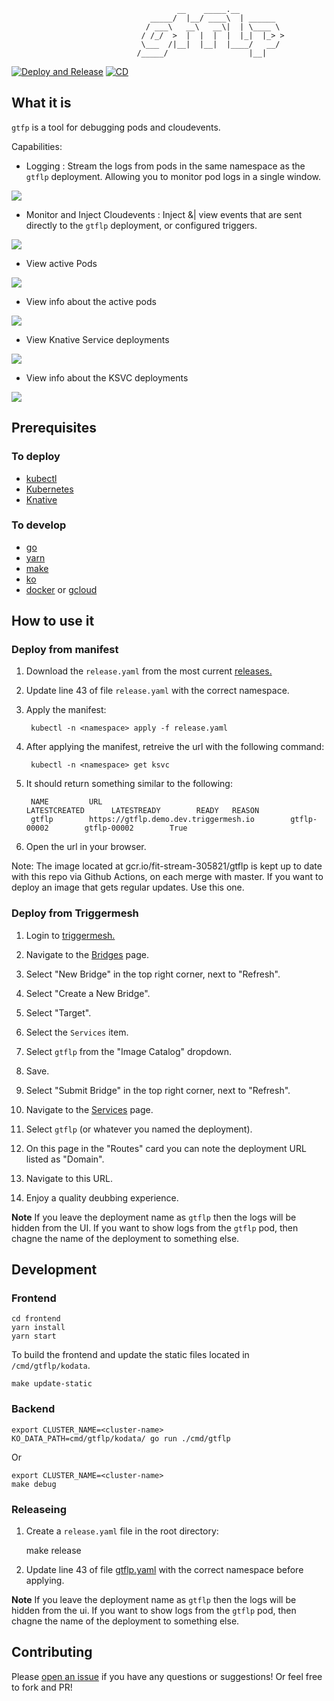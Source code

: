
                                         __    _____.__          
                                   _____/  |__/ ____\  | ______  
                                  / ___\   __\   __\|  | \____ \ 
                                 / /_/  >  |  |  |  |  |_|  |_> >
                                 \___  /|__|  |__|  |____/   __/ 
                                /_____/                  |__|    
[![Deploy and Release](https://github.com/JeffNeff/gtflp/actions/workflows/createrelease.yml/badge.svg)](https://github.com/JeffNeff/gtflp/actions/workflows/createrelease.yml) [![CD](https://github.com/JeffNeff/gtflp/actions/workflows/cd.yml/badge.svg)](https://github.com/JeffNeff/gtflp/actions/workflows/cd.yml)
## What it is

`gtfp` is a tool for debugging pods and cloudevents.

Capabilities:
* Logging : Stream the logs from pods in the same namespace as the `gtflp` deployment. Allowing you to monitor pod logs in a single window. 

![](./img/ls.png)

* Monitor and Inject Cloudevents : Inject &| view events that are sent directly to the `gtflp` deployment, or configured triggers.

![](./img/ce.png)

* View active Pods 

![](./img/podless.png)

* View info about the active pods

![](./img/podmore.png)

* View Knative Service deployments

![](./img/ksvcless.png)

* View info about the KSVC deployments

![](./img/ksvcmore.png)



## Prerequisites

### To deploy

* [kubectl](https://kubernetes.io/docs/tasks/tools/install-kubectl/)
* [Kubernetes](https://kubernetes.io/)
* [Knative](https://knative.dev/)

### To develop

* [go](https://go.dev/learn/)
* [yarn](https://yarnpkg.com/getting-started/install)
* [make](https://www.gnu.org/software/make/)
* [ko](https://github.com/google/ko) 
* [docker](https://docs.docker.com/get-started/) or [gcloud](https://cloud.google.com/sdk/docs/quickstart)

## How to use it

### Deploy from manifest

1. Download the `release.yaml` from the most current [releases.](https://github.com/JeffNeff/gtflp/releases) 

1. Update line 43 of file `release.yaml` with the correct namespace.

1. Apply the manifest:

        kubectl -n <namespace> apply -f release.yaml
    
1. After applying the manifest, retreive the url with the following command:

        kubectl -n <namespace> get ksvc

1. It should return something similar to the following:

        NAME         URL                                          LATESTCREATED      LATESTREADY        READY   REASON
        gtflp        https://gtflp.demo.dev.triggermesh.io        gtflp-00002        gtflp-00002        True    
  
1. Open the url in your browser.

Note: The image located at gcr.io/fit-stream-305821/gtflp is kept up to date with this repo via Github Actions, on each merge with master. If you want to deploy an image that gets regular updates. Use this one. 

### Deploy from Triggermesh

1. Login to [triggermesh.](cloud.triggermesh.io)

1. Navigate to the [Bridges](https://cloud.triggermesh.io/bridges) page.

1. Select "New Bridge" in the top right corner, next to "Refresh".

1. Select "Create a New Bridge".

1. Select "Target".

1. Select the `Services` item.

1. Select `gtflp` from the "Image Catalog" dropdown. 

1. Save.

1. Select "Submit Bridge" in the top right corner, next to "Refresh".

1. Navigate to the [Services](https://cloud.triggermesh.io/services) page.

1. Select `gtflp` (or whatever you named the deployment).

1. On this page in the "Routes" card you can note the deployment URL listed as "Domain".

1. Navigate to this URL.

1. Enjoy a quality deubbing experience. 

**Note** If you leave the deployment name as `gtflp` then the logs will be hidden from the UI. 
If you want to show logs from the `gtflp` pod, then chagne the name of the deployment to something else. 


## Development
### Frontend

    cd frontend
    yarn install
    yarn start

To build the frontend and update the static files located in `/cmd/gtflp/kodata`.

    make update-static

### Backend

    export CLUSTER_NAME=<cluster-name>
    KO_DATA_PATH=cmd/gtflp/kodata/ go run ./cmd/gtflp
    
Or

    export CLUSTER_NAME=<cluster-name>
    make debug

### Releaseing

1. Create a `release.yaml` file in the root directory:
  
    make release
    
1. Update line 43 of file [gtflp.yaml](./config/gtflp.yaml ) with the correct namespace before applying. 

**Note** If you leave the deployment name as `gtflp` then the logs will be hidden from the ui. 
If you want to show logs from the `gtflp` pod, then chagne the name of the deployment to something else. 

## Contributing

Please [open an issue](https://github.com/JeffNeff/gtflp/issues/new) if you have any questions or suggestions!
Or feel free to fork and PR!
